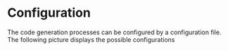 # Configuration
The code generation processes can be configured by a configuration file.
The following picture displays the possible configurations


